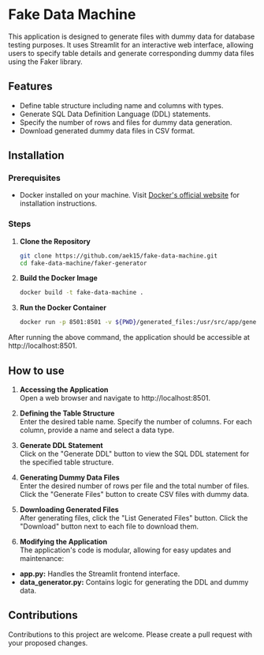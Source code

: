 # Fake Data Machine

This application is designed to generate files with dummy data for database testing purposes. It uses Streamlit for an interactive web interface, allowing users to specify table details and generate corresponding dummy data files using the Faker library.

## Features
- Define table structure including name and columns with types.
- Generate SQL Data Definition Language (DDL) statements.
- Specify the number of rows and files for dummy data generation.
- Download generated dummy data files in CSV format.

## Installation

### Prerequisites
- Docker installed on your machine. Visit [Docker's official website](https://docs.docker.com/get-docker/) for installation instructions.

### Steps
1. **Clone the Repository**
   ```bash
   git clone https://github.com/aek15/fake-data-machine.git
   cd fake-data-machine/faker-generator
    ```

2. **Build the Docker Image**
   ```bash
   docker build -t fake-data-machine .
    ```
3. **Run the Docker Container**
   ```bash
   docker run -p 8501:8501 -v ${PWD}/generated_files:/usr/src/app/generated_files fake-data-machine
    ```

After running the above command, the application should be accessible at http://localhost:8501.

## How to use

1. **Accessing the Application**  
Open a web browser and navigate to http://localhost:8501.

2. **Defining the Table Structure**  
Enter the desired table name.
Specify the number of columns.
For each column, provide a name and select a data type.

3. **Generate DDL Statement**  
Click on the "Generate DDL" button to view the SQL DDL statement for the specified table structure.

4. **Generating Dummy Data Files**  
Enter the desired number of rows per file and the total number of files.
Click the "Generate Files" button to create CSV files with dummy data.

5. **Downloading Generated Files**  
After generating files, click the "List Generated Files" button.
Click the "Download" button next to each file to download them.

6. **Modifying the Application**  
The application's code is modular, allowing for easy updates and maintenance:

- **app.py:** Handles the Streamlit frontend interface.
- **data_generator.py:** Contains logic for generating the DDL and dummy data.

## Contributions

Contributions to this project are welcome. Please create a pull request with your proposed changes.